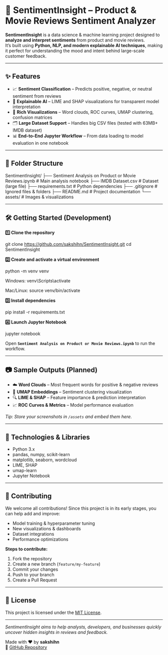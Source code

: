 # 🎯 SentimentInsight – Product & Movie Reviews Sentiment Analyzer

**SentimentInsight** is a data science & machine learning project designed to **analyze and interpret sentiments** from product and movie reviews.  
It’s built using **Python, NLP, and modern explainable AI techniques**, making it perfect for understanding the mood and intent behind large-scale customer feedback.

---

## ✨ Features

- 📈 **Sentiment Classification** – Predicts positive, negative, or neutral sentiment from reviews  
- 🧠 **Explainable AI** – LIME and SHAP visualizations for transparent model interpretation  
- 🎨 **Rich Visualizations** – Word clouds, ROC curves, UMAP clustering, confusion matrices  
- 🗂 **Large Dataset Support** – Handles big CSV files (tested with 63MB+ IMDB dataset)  
- 📊 **End-to-End Jupyter Workflow** – From data loading to model evaluation in one notebook  

---

## 📁 Folder Structure

SentimentInsight/
├── Sentiment Analysis on Product or Movie Reviews.ipynb # Main analysis notebook
├── IMDB Dataset.csv # Dataset (large file)
├── requirements.txt # Python dependencies
├── .gitignore # Ignored files & folders
├── README.md # Project documentation
└── assets/ # Images & visualizations

---

## 🛠️ Getting Started (Development)

**1️⃣ Clone the repository**

git clone https://github.com/sakshihn/SentimentInsight.git
cd SentimentInsight

**2️⃣ Create and activate a virtual environment**

python -m venv venv

Windows:
venv\Scripts\activate

Mac/Linux:
source venv/bin/activate

**3️⃣ Install dependencies**

pip install -r requirements.txt

**4️⃣ Launch Jupyter Notebook**

jupyter notebook

Open **`Sentiment Analysis on Product or Movie Reviews.ipynb`** to run the workflow.

---

## 📷 Sample Outputs (Planned)

- ☁️ **Word Clouds** – Most frequent words for positive & negative reviews  
- 🌈 **UMAP Embeddings** – Sentiment clustering visualization  
- 🔍 **LIME & SHAP** – Feature importance & prediction interpretation  
- 📈 **ROC Curves & Metrics** – Model performance evaluation  

*Tip: Store your screenshots in `/assets` and embed them here.*

---

## 🧰 Technologies & Libraries

- Python 3.x  
- pandas, numpy, scikit-learn  
- matplotlib, seaborn, wordcloud  
- LIME, SHAP  
- umap-learn  
- Jupyter Notebook  

---

## 🤝 Contributing

We welcome all contributions! Since this project is in its early stages, you can help add and improve:  

- Model training & hyperparameter tuning  
- New visualizations & dashboards  
- Dataset integrations  
- Performance optimizations  

**Steps to contribute:**

1. Fork the repository  
2. Create a new branch (`feature/my-feature`)  
3. Commit your changes  
4. Push to your branch  
5. Create a Pull Request  

---

## 📄 License

This project is licensed under the [MIT License](LICENSE).

---

*SentimentInsight aims to help analysts, developers, and businesses quickly uncover hidden insights in reviews and feedback.*

Made with ❤️ by **sakshihn**  
🔗 [GitHub Repository](https://github.com/sakshihn/SentimentInsight)
